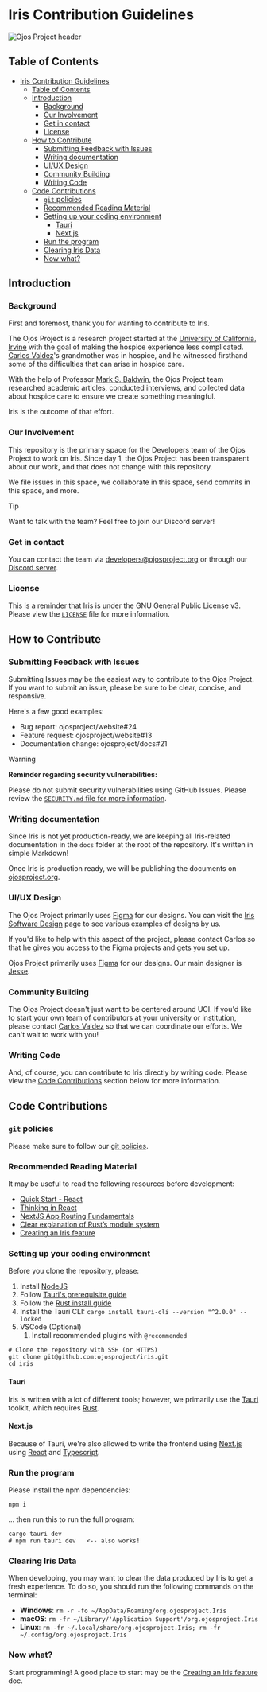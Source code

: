 # Iris Contribution Guidelines

![Ojos Project header](https://ojosproject.org/images/header.png)

## Table of Contents

- [Iris Contribution Guidelines](#iris-contribution-guidelines)
  - [Table of Contents](#table-of-contents)
  - [Introduction](#introduction)
    - [Background](#background)
    - [Our Involvement](#our-involvement)
    - [Get in contact](#get-in-contact)
    - [License](#license)
  - [How to Contribute](#how-to-contribute)
    - [Submitting Feedback with Issues](#submitting-feedback-with-issues)
    - [Writing documentation](#writing-documentation)
    - [UI/UX Design](#uiux-design)
    - [Community Building](#community-building)
    - [Writing Code](#writing-code)
  - [Code Contributions](#code-contributions)
    - [`git` policies](#git-policies)
    - [Recommended Reading Material](#recommended-reading-material)
    - [Setting up your coding environment](#setting-up-your-coding-environment)
      - [Tauri](#tauri)
      - [Next.js](#nextjs)
    - [Run the program](#run-the-program)
    - [Clearing Iris Data](#clearing-iris-data)
    - [Now what?](#now-what)

## Introduction

### Background

First and foremost, thank you for wanting to contribute to Iris.

The Ojos Project is a research project started at the [University of California,
Irvine](https://uci.edu/) with the goal of making the hospice experience less
complicated. [Carlos Valdez](https://github.com/calejvaldez/)'s grandmother was
in hospice, and he witnessed firsthand some of the difficulties that can arise
in hospice care.

With the help of Professor [Mark S. Baldwin](https://markbaldw.in/), the Ojos
Project team researched academic articles, conducted interviews, and collected
data about hospice care to ensure we create something meaningful.

Iris is the outcome of that effort.

### Our Involvement

This repository is the primary space for the Developers team of the Ojos Project
to work on Iris. Since day 1, the Ojos Project has been transparent about our
work, and that does not change with this repository.

We file issues in this space, we collaborate in this space, send commits in this
space, and more.

> [!TIP]
>
> Want to talk with the team? Feel free to join our Discord server!

### Get in contact

You can contact the team via <developers@ojosproject.org> or through our
[Discord server](https://discord.gg/qZyQadbuMG).

### License

This is a reminder that Iris is under the GNU General Public License v3. Please
view the [`LICENSE`](/LICENSE.md) file for more information.

## How to Contribute

### Submitting Feedback with Issues

Submitting Issues may be the easiest way to contribute to the Ojos Project. If
you want to submit an issue, please be sure to be clear, concise, and
responsive.

Here's a few good examples:

- Bug report: ojosproject/website#24
- Feature request: ojosproject/website#13
- Documentation change: ojosproject/docs#21

> [!WARNING]
> **Reminder regarding security vulnerabilities:**
>
> Please do not submit security vulnerabilities using GitHub Issues. Please
> review the [`SECURITY.md` file for more information](/SECURITY.md).

### Writing documentation

Since Iris is not yet production-ready, we are keeping all Iris-related
documentation in the `docs` folder at the root of the repository. It's written
in simple Markdown!

Once Iris is production ready, we will be publishing the documents on
[ojosproject.org](https://ojosproject.org/docs/).

### UI/UX Design

The Ojos Project primarily uses [Figma](https://figma.com/) for our designs.
You can visit the
[Iris Software Design](https://ojosproject.org/docs/url/developers/design/) page
to see various examples of designs by us.

If you'd like to help with this aspect of the project, please contact Carlos so
that he gives you access to the Figma projects and gets you set up.

Ojos Project primarily uses [Figma](https://figma.com/) for our designs. Our
main designer is [Jesse](https://github.com/jessed7).

### Community Building

The Ojos Project doesn't just want to be centered around UCI. If you'd like to
start your own team of contributors at your university or institution, please
contact [Carlos Valdez](https://github.com/calejvaldez/) so that we can
coordinate our efforts. We can't wait to work with you!

### Writing Code

And, of course, you can contribute to Iris directly by writing code. Please view
the [Code Contributions](#code-contributions) section below for more
information.

## Code Contributions

### `git` policies

Please make sure to follow our
[git policies](https://ojosproject.org/docs/policies/git/).

### Recommended Reading Material

It may be useful to read the following resources before development:

- [Quick Start - React](https://react.dev/learn)
- [Thinking in React](https://react.dev/learn/thinking-in-react)
- [NextJS App Routing Fundamentals](https://nextjs.org/docs/app/building-your-application/routing)
- [Clear explanation of Rust’s module system](https://www.sheshbabu.com/posts/rust-module-system/)
- [Creating an Iris feature](./docs/create-a-feature.md)

### Setting up your coding environment

Before you clone the repository, please:

1. Install [NodeJS](https://nodejs.org/)
2. Follow [Tauri's prerequisite guide](https://tauri.app/start/prerequisites/)
3. Follow the [Rust install guide](https://www.rust-lang.org/tools/install)
4. Install the Tauri CLI: `cargo install tauri-cli --version "^2.0.0" --locked`
5. VSCode (Optional)
   1. Install recommended plugins with `@recommended`

```shell
# Clone the repository with SSH (or HTTPS)
git clone git@github.com:ojosproject/iris.git
cd iris
```

#### Tauri

Iris is written with a lot of different tools; however, we primarily use the
[Tauri](https://tauri.app/) toolkit, which requires [Rust](https://rust-lang.org/).

#### Next.js

Because of Tauri, we're also allowed to write the frontend using
[Next.js](https://nextjs.org/) using [React](https://react.dev/) and
[Typescript](https://www.typescriptlang.org/).

### Run the program

Please install the npm dependencies:

```shell
npm i
```

... then run this to run the full program:

```shell
cargo tauri dev
# npm run tauri dev   <-- also works!
```

### Clearing Iris Data

When developing, you may want to clear the data produced by Iris to get a fresh
experience. To do so, you should run the following commands on the terminal:

- **Windows**: `rm -r -fo ~/AppData/Roaming/org.ojosproject.Iris`
- **macOS**: `rm -fr ~/Library/'Application Support'/org.ojosproject.Iris`
- **Linux**: `rm -fr ~/.local/share/org.ojosproject.Iris; rm -fr ~/.config/org.ojosproject.Iris`

### Now what?

Start programming! A good place to start may be the
[Creating an Iris feature](./docs/create-a-feature.md) doc.

